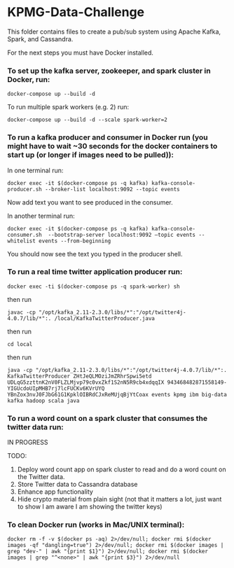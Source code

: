 # KPMG-Data-Challenge

This folder contains files to create a pub/sub system using Apache Kafka, Spark, and Cassandra.

For the next steps you must have Docker installed.

### To set up the kafka server, zookeeper, and spark cluster in Docker, run:

```docker-compose up --build -d```

To run multiple spark workers (e.g. 2) run:

```docker-compose up --build -d --scale spark-worker=2```

### To run a kafka producer and consumer in Docker run (you might have to wait ~30 seconds for the docker containers to start up (or longer if images need to be pulled)):

In one terminal run:

```docker exec -it $(docker-compose ps -q kafka) kafka-console-producer.sh --broker-list localhost:9092 --topic events```

Now add text you want to see produced in the consumer.

In another terminal run:

```docker exec -it $(docker-compose ps -q kafka) kafka-console-consumer.sh  --bootstrap-server localhost:9092 —topic events --whitelist events --from-beginning```

You should now see the text you typed in the producer shell.

### To run a real time twitter application producer run:

```docker exec -ti $(docker-compose ps -q spark-worker) sh```

then run

```javac -cp "/opt/kafka_2.11-2.3.0/libs/*":"/opt/twitter4j-4.0.7/lib/*":. /local/KafkaTwitterProducer.java```

then run

```cd local```

then run

```java -cp "/opt/kafka_2.11-2.3.0/libs/*":"/opt/twitter4j-4.0.7/lib/*":. KafkaTwitterProducer ZHtJeQLMOziJmZRhrSpwi5etd UDLqG5zzttnK2nV0FLZLMjvp79c0vxZkf1S2nN5R9cb4xdqqIX 943468482871558149-YIGUcdoUIpMHB7rj7lcFUCKv6KVrUYQ YBnZox3nvJ0FJbG61G1KpklOIBRdCJxReMUjqBjYtCoax events kpmg ibm big-data kafka hadoop scala java```

### To run a word count on a spark cluster that consumes the twitter data run:

IN PROGRESS

TODO: 
1. Deploy word count app on spark cluster to read and do a word count on the Twitter data.
2. Store Twitter data to Cassandra database
3. Enhance app functionality
4. Hide crypto material from plain sight (not that it matters a lot, just want to show I am aware I am showing the twitter keys)

### To clean Docker run (works in Mac/UNIX terminal):

```docker rm -f -v $(docker ps -aq) 2>/dev/null; docker rmi $(docker images -qf "dangling=true") 2>/dev/null; docker rmi $(docker images | grep "dev-" | awk "{print $1}") 2>/dev/null; docker rmi $(docker images | grep "^<none>" | awk "{print $3}") 2>/dev/null```
